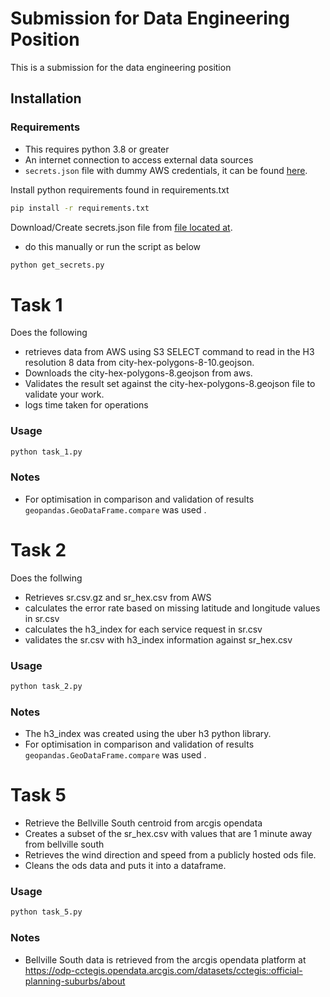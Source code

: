 # Submission for Data Engineering Position
This is a submission for the data engineering position 


## Installation

### Requirements

- This requires python 3.8 or greater 
- An internet connection to access external data sources
- `secrets.json` file with dummy AWS credentials, it can be found [here](https://cct-ds-code-challenge-input-data.s3.af-south-1.amazonaws.com/ds_code_challenge_creds.json).
 

Install python requirements found in requirements.txt

```bash
pip install -r requirements.txt
```

Download/Create secrets.json file from [file located at](https://cct-ds-code-challenge-input-data.s3.af-south-1.amazonaws.com/ds_code_challenge_creds.json).
- do this manually or run the script as below

```bash
python get_secrets.py
```






# Task 1 
Does the following
- retrieves data from AWS using S3 SELECT command to read in the H3 resolution 8 data from city-hex-polygons-8-10.geojson.
- Downloads the city-hex-polygons-8.geojson from aws.
- Validates the result set against the city-hex-polygons-8.geojson file to validate your work.
- logs time taken for operations 
### Usage

```bash
python task_1.py
```

### Notes
- For optimisation in comparison and validation of results `geopandas.GeoDataFrame.compare` was used
.

# Task 2 
Does the follwing 
- Retrieves sr.csv.gz and sr_hex.csv from AWS
- calculates the error rate based on missing latitude and longitude values in sr.csv
- calculates the h3_index for each service request in sr.csv
- validates the sr.csv with h3_index information against sr_hex.csv

### Usage 

```bash
python task_2.py
```

### Notes
- The h3_index was created using the uber h3 python library.
- For optimisation in comparison and validation of results `geopandas.GeoDataFrame.compare` was used
.

# Task 5
- Retrieve the Bellville South centroid from arcgis opendata
- Creates a subset of the sr_hex.csv with values that are 1 minute away from bellville south 
- Retrieves the wind direction and speed from a publicly hosted ods file.
- Cleans the ods data and puts it into a dataframe.
### Usage 

```bash
python task_5.py
```

### Notes
- Bellville South data is retrieved from the arcgis opendata platform at https://odp-cctegis.opendata.arcgis.com/datasets/cctegis::official-planning-suburbs/about